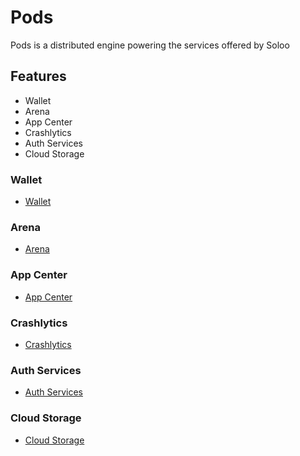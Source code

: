 # Pods

Pods is a distributed engine powering the services offered by Soloo

## Features

- Wallet
- Arena
- App Center
- Crashlytics
- Auth Services
- Cloud Storage

### Wallet

- [Wallet](https://wallet.soloo.io)

### Arena

- [Arena](https://arena.soloo.io)

### App Center

- [App Center](https://appcenter.soloo.io)

### Crashlytics

- [Crashlytics](https://crashlytics.soloo.io)

### Auth Services

- [Auth Services](https://auth.soloo.io)

### Cloud Storage

- [Cloud Storage](https://storage.soloo.io)
